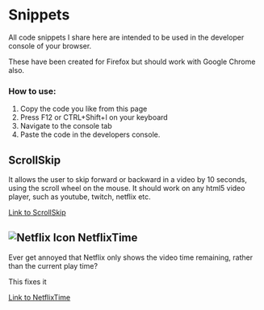 # Snippets

All code snippets I share here are intended to be used in the developer console of your browser. 

These have been created for Firefox but should work with Google Chrome also.

### How to use:
1. Copy the code you like from this page
2. Press F12 or CTRL+Shift+I on your keyboard
3. Navigate to the console tab
4. Paste the code in the developers console.


## ScrollSkip
It allows the user to skip forward or backward in a video by 10 seconds, using the scroll wheel on the mouse.
It should work on any html5 video player, such as youtube, twitch, netflix etc.

[Link to ScrollSkip](../master/scrollskip.js)


## ![Netflix Icon](../master/Media/netflixlogo.png "Logo Title Text 1") NetflixTime 
Ever get annoyed that Netflix only shows the video time remaining, rather than the current play time? 

This fixes it

[Link to NetflixTime](../master/NetflixTime.js)



